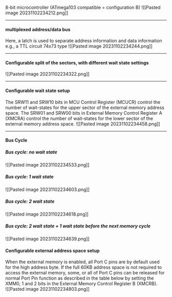 8-bit microcontroller (ATmega103 compatible = configuration B)
![[Pasted image 20231102234212.png]]

***
#### multiplexed address/data bus
Here, a latch is used to separate address information and data information
e.g., a TTL circuit 74x73 type
![[Pasted image 20231102234244.png]]

***
#### Configurable split of the sectors, with different wait state settings
![[Pasted image 20231102234322.png]]

***
#### Configurable wait state setup
The SRW11 and SRW10 bits in MCU Control Register (MCUCR) control the number of wait-states for the upper sector of the external memory address space.
The SRW01 and SRW00 bits in External Memory Control Register A (XMCRA) control the number of wait-states for the lower sector of the external memory address space.
![[Pasted image 20231102234458.png]]

***
#### Bus Cycle
##### Bus cycle: no wait state
![[Pasted image 20231102234533.png]]

##### Bus cycle: 1 wait state
![[Pasted image 20231102234603.png]]

##### Bus cycle: 2 wait state
![[Pasted image 20231102234618.png]]

##### Bus cycle: 2 wait state + 1 wait state before the next memory cycle
![[Pasted image 20231102234639.png]]


#### Configurable external address space setup
When the external memory is enabled, all Port C pins are by default used for the high address byte. If the full 60KB address space is not required to access the external memory, some, or all of Port C pins can be released for normal Port Pin function as described in the table below by setting the XMM0, 1 and 2 bits in the External Memory Control Register B (XMCRB).  
![[Pasted image 20231102234803.png]]
